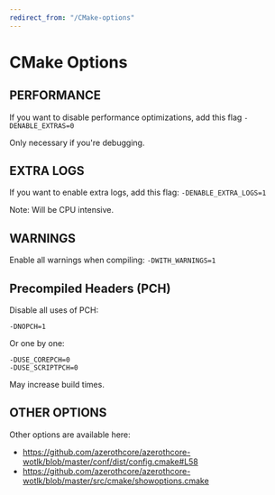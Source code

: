```yaml
---
redirect_from: "/CMake-options"
---
```


# CMake Options

## PERFORMANCE

If you want to disable performance optimizations, add this flag `-DENABLE_EXTRAS=0`

Only necessary if you're debugging.

## EXTRA LOGS

If you want to enable extra logs, add this flag: `-DENABLE_EXTRA_LOGS=1`

Note: Will be CPU intensive.

## WARNINGS

Enable all warnings when compiling: `-DWITH_WARNINGS=1`

## Precompiled Headers (PCH)

Disable all uses of PCH:

`-DNOPCH=1`

Or one by one:
```
-DUSE_COREPCH=0
-DUSE_SCRIPTPCH=0
```

May increase build times.

## OTHER OPTIONS

Other options are available here:

* https://github.com/azerothcore/azerothcore-wotlk/blob/master/conf/dist/config.cmake#L58
* https://github.com/azerothcore/azerothcore-wotlk/blob/master/src/cmake/showoptions.cmake

